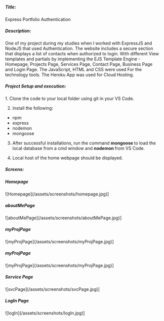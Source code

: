<h5>Title:</h5> Express Portfolio Authentication

<h5>Description: </h5> 
One of my project during my studies when I worked with ExpressJS and NodeJS that used Authentication. The website includes a secure section that displays a list of contacts when authorized to login. With different View templates and partials by implementing the EJS Template Engine - Homepage, Projects Page, Services Page, Contact Page, Business Page and Login Page. The JavaScript, HTML and CSS were used For the technology tools. The Heroku App was used for Cloud Hosting.

<h5>Project Setup and execution: </h5>
  1. Clone the code to your local folder using git in your VS Code.

2. Install the following:
  - npm
  - express
  - nodemon
  - mongoose

3. After successful installations, run the command <strong>mongoose </strong> to load the local database from a cmd window and <strong> nodemon </strong> from VS Code.

4. Local host of the home webpage should be displayed.

<h5>Screens: </h5>
<h5>Homepage </h5>
![Homepage](/assets/screenshots/homepage.jpg)]

<h5>aboutMePage </h5>
![aboutMePage](/assets/screenshots/aboutMePage.jpg)]

<h5>myProjPage </h5>
![myProjPage](/assets/screenshots/myProjPage.jpg)]

<h5>myProjPage </h5>
![myProjPage](/assets/screenshots/myProjPage.jpg)]

<h5>Service Page </h5>
![svcPage](/assets/screenshots/svcPage.jpg)]

<h5>LogIn Page </h5>
![logIn](/assets/screenshots/logIn.jpg)]
